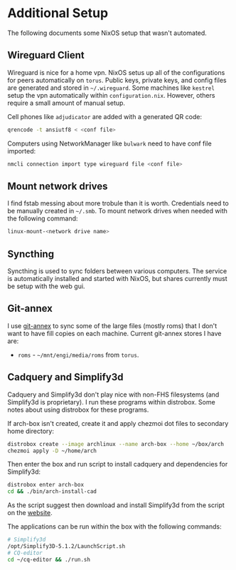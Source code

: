 # Additional Setup

The following documents some NixOS setup that wasn't automated.

## Wireguard Client

Wireguard is nice for a home vpn. NixOS setus up all of the configurations for 
peers automatically on `torus`. Public keys, private keys, and config files are
generated and stored in `~/.wireguard`. Some machines like `kestrel` setup the 
vpn automatically within `configuration.nix`. However, others require a small
amount of manual setup.

Cell phones like `adjudicator` are added with a generated QR code:

```bash
qrencode -t ansiutf8 < <conf file>
```

Computers using NetworkManager like `bulwark` need to have conf file imported:

```bash
nmcli connection import type wireguard file <conf file>
```

## Mount network drives

I find fstab messing about more trobule than it is worth. Credentials need to be 
manually created in `~/.smb`. To mount network drives when needed with the 
following command:

```bash
linux-mount-<network drive name>
```

## Syncthing 

Syncthing is used to sync folders between various computers. The service is 
automatically installed and started with NixOS, but shares currently must be 
setup with the web gui. 

## Git-annex

I use [git-annex](https://git-annex.branchable.com/walkthrough/) to sync some 
of the large files (mostly roms) that I don't want to have fill copies on each 
machine. Current git-annex stores I have are:

- `roms` - `~/mnt/engi/media/roms` from `torus`.

## Cadquery and Simplify3d

Cadquery and Simplify3d don't play nice with non-FHS filesystems (and Simplify3d
is proprietary). I run these programs within distrobox. Some notes about using
distrobox for these programs.

If arch-box isn't created, create it and apply chezmoi dot files to secondary
home directory:

```bash
distrobox create --image archlinux --name arch-box --home ~/box/arch
chezmoi apply -D ~/home/arch
```

Then enter the box and run script to install cadquery and dependencies for 
Simplify3d:

```bash
distrobox enter arch-box
cd && ./bin/arch-install-cad
```

As the script suggest then download and install Simplify3d from the script on the
[website](https://www.simplify3d.com/).

The applications can be run within the box with the following commands:

```bash
# Simplify3d
/opt/Simplify3D-5.1.2/LaunchScript.sh
# CQ-editor
cd ~/cq-editor && ./run.sh
```
